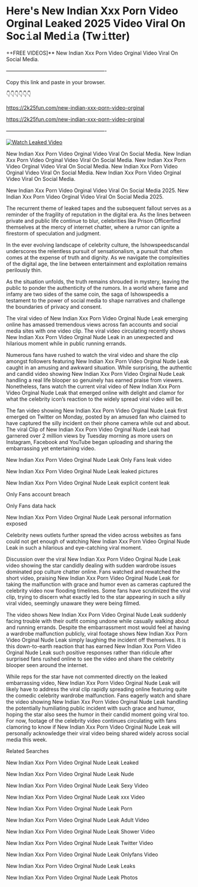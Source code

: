 # Here's New Indian Xxx Porn Video Orginal Leaked 2025 Video Viral On Soc𝚒al Med𝚒a (Tw𝚒tter)

++FREE VIDEOS]** New Indian Xxx Porn Video Orginal Video Viral On Social Media.

———————————————————-

Copy this link and paste in your browser.

👇👇👇👇👇👇

https://2k25fun.com/new-indian-xxx-porn-video-orginal

https://2k25fun.com/new-indian-xxx-porn-video-orginal

———————————————————-

[![Watch Leaked Video](https://miro.medium.com/v2/resize:fit:828/format:webp/1*cilzJN44JGOrTw9NJCrNHA.gif "Watch Leaked Video")](https://2k25fun.com/new-indian-xxx-porn-video-orginal)

New Indian Xxx Porn Video Orginal Video Viral On Social Media. New Indian Xxx Porn Video Orginal Video Viral On Social Media. New Indian Xxx Porn Video Orginal Video Viral On Social Media. New Indian Xxx Porn Video Orginal Video Viral On Social Media. New Indian Xxx Porn Video Orginal Video Viral On Social Media.

New Indian Xxx Porn Video Orginal Video Viral On Social Media 2025. New Indian Xxx Porn Video Orginal Video Viral On Social Media 2025.

The recurrent theme of leaked tapes and the subsequent fallout serves as a reminder of the fragility of reputation in the digital era. As the lines between private and public life continue to blur, celebrities like Prison Officerfind themselves at the mercy of internet chatter, where a rumor can ignite a firestorm of speculation and judgment.

In the ever evolving landscape of celebrity culture, the Ishowspeedscandal underscores the relentless pursuit of sensationalism, a pursuit that often comes at the expense of truth and dignity. As we navigate the complexities of the digital age, the line between entertainment and exploitation remains perilously thin.

As the situation unfolds, the truth remains shrouded in mystery, leaving the public to ponder the authenticity of the rumors. In a world where fame and infamy are two sides of the same coin, the saga of Ishowspeedis a testament to the power of social media to shape narratives and challenge the boundaries of privacy and consent.

The viral video of New Indian Xxx Porn Video Orginal Nude Leak emerging online has amassed tremendous views across fan accounts and social media sites with one video clip. The viral video circulating recently shows New Indian Xxx Porn Video Orginal Nude Leak in an unexpected and hilarious moment while in public running errands.

Numerous fans have rushed to watch the viral video and share the clip amongst followers featuring New Indian Xxx Porn Video Orginal Nude Leak caught in an amusing and awkward situation. While surprising, the authentic and candid video showing New Indian Xxx Porn Video Orginal Nude Leak handling a real life blooper so genuinely has earned praise from viewers. Nonetheless, fans watch the current viral video of New Indian Xxx Porn Video Orginal Nude Leak that emerged online with delight and clamor for what the celebrity icon’s reaction to the widely spread viral video will be.

The fan video showing New Indian Xxx Porn Video Orginal Nude Leak first emerged on Twitter on Monday, posted by an amused fan who claimed to have captured the silly incident on their phone camera while out and about. The viral Clip of New Indian Xxx Porn Video Orginal Nude Leak had garnered over 2 million views by Tuesday morning as more users on Instagram, Facebook and YouTube began uploading and sharing the embarrassing yet entertaining video.

New Indian Xxx Porn Video Orginal Nude Leak Only Fans leak video

New Indian Xxx Porn Video Orginal Nude Leak leaked pictures

New Indian Xxx Porn Video Orginal Nude Leak explicit content leak

Only Fans account breach

Only Fans data hack

New Indian Xxx Porn Video Orginal Nude Leak personal information exposed

Celebrity news outlets further spread the video across websites as fans could not get enough of watching New Indian Xxx Porn Video Orginal Nude Leak in such a hilarious and eye-catching viral moment.

Discussion over the viral New Indian Xxx Porn Video Orginal Nude Leak video showing the star candidly dealing with sudden wardrobe issues dominated pop culture chatter online. Fans watched and rewatched the short video, praising New Indian Xxx Porn Video Orginal Nude Leak for taking the malfunction with grace and humor even as cameras captured the celebrity video now flooding timelines. Some fans have scrutinized the viral clip, trying to discern what exactly led to the star appearing in such a silly viral video, seemingly unaware they were being filmed.

The video shows New Indian Xxx Porn Video Orginal Nude Leak suddenly facing trouble with their outfit coming undone while casually walking about and running errands. Despite the embarrassment most would feel at having a wardrobe malfunction publicly, viral footage shows New Indian Xxx Porn Video Orginal Nude Leak simply laughing the incident off themselves. It is this down-to-earth reaction that has earned New Indian Xxx Porn Video Orginal Nude Leak such positive responses rather than ridicule after surprised fans rushed online to see the video and share the celebrity blooper seen around the internet.

While reps for the star have not commented directly on the leaked embarrassing video, New Indian Xxx Porn Video Orginal Nude Leak will likely have to address the viral clip rapidly spreading online featuring quite the comedic celebrity wardrobe malfunction. Fans eagerly watch and share the video showing New Indian Xxx Porn Video Orginal Nude Leak handling the potentially humiliating public incident with such grace and humor, hoping the star also sees the humor in their candid moment going viral too. For now, footage of the celebrity video continues circulating with fans clamoring to know if New Indian Xxx Porn Video Orginal Nude Leak will personally acknowledge their viral video being shared widely across social media this week.

Related Searches

New Indian Xxx Porn Video Orginal Nude Leak Leaked

New Indian Xxx Porn Video Orginal Nude Leak Nude

New Indian Xxx Porn Video Orginal Nude Leak Sexy Video

New Indian Xxx Porn Video Orginal Nude Leak xxx Video

New Indian Xxx Porn Video Orginal Nude Leak Porn

New Indian Xxx Porn Video Orginal Nude Leak Adult Video

New Indian Xxx Porn Video Orginal Nude Leak Shower Video

New Indian Xxx Porn Video Orginal Nude Leak Twitter Video

New Indian Xxx Porn Video Orginal Nude Leak Onlyfans Video

New Indian Xxx Porn Video Orginal Nude Leak Leaks

New Indian Xxx Porn Video Orginal Nude Leak Photos